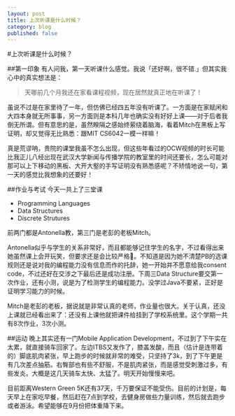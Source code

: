 ```yaml
---
layout: post
title: 上次听课是什么时候？
category: blog
published: false
---
```


#上次听课是什么时候？

##第一印象
有人问我，第一天听课什么感觉。我说「还好啊，很不错.」但其实我心中的真实想法是：
> 天哪前几个月我还在家看课程视频，现在居然就真正地在听课了！

虽说不过是在家里待了一年，但仿佛已经四五年没有听课了。一方面是在家赋闲和大四本身就无所事事，另一方面则是本科几年也确实没有好好上课——对于后者我倒无所谓。但有意思的是，虽然睽隔之感始终萦绕着脑海，看着Mitch在黑板上写证明，却又觉得无比熟悉：跟MIT CS6042一模一样嘛！

真是荒谬呐，贵院的课堂我虽不怎么出现，但这些年看过的OCW视频的时长可能比我正儿八经出现在武汉大学新闻与传播学院的教室里的时间还要长，怎么可能对那可以上下移动的黑板、大开大壑的手写证明没有熟悉感呢？不矫情地说一句，第一天的感觉比我想象的还要好！

##作业与考试
今天一共上了三堂课

* Programming Languages
* Data Structures
* Discrete Strutures

前两门都是Antonella教，第三门是老彭的老板Mitch。

Antonella似乎与学生的关系非常好，而且都能够记住学生的名字，不过看得出来她虽然课上会开玩笑，但要求还是会比较严格。不知道是因为她不清楚PB的选课规则还是说对我的编程能力没有信息而作的托辞，她一开始并不愿意给我consent code，不过还好在交涉之下最后还是成功注册。下周三Data Structure要交第一次作业，还有小测，说是为了检测学生的编程能力。没学过Java不要紧，正好是证明学习能力的时候。

Mitch是老彭的老板，据说就是非常认真的老师，作业量也很大。关于认真，还没上课就已经看出来了：还没有上课他就把课件给挂到了学校系统里。这个学期一共有8次作业，3次小测。

##运动
晚上其实还有一门Mobile Application Development，不过到了下午实在太累，就直接骑车回家了。左边ITBS又发作了，膝盖发酸，而且（估计是连带着的）脚底肌肉紧张，早上跑步的时候就非常的难受，只坚持了3k，到了下午更是有几次差点抽筋。右臀部也有些不舒服，不是肌肉紧张，而是感觉受刺激过多，有些发炎。大概是这几天骑车太快、太猛了。明天开始慢慢来吧。

目前距离Western Green 5K还有37天，千万要保证不能受伤。目前的计划是，每天早上在家吃早餐，然后赶在7点到学校，去健身房做些力量训练，然后就去跑步或者游泳。希望能够在9月份把体重降下来。
